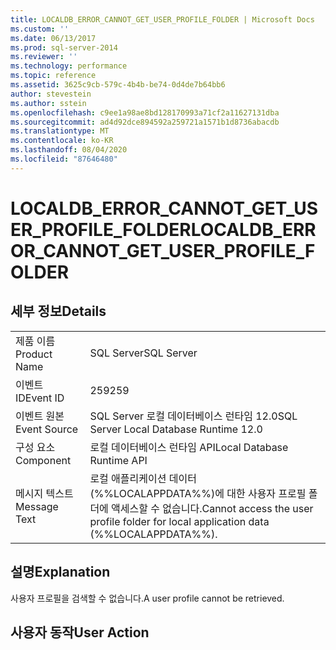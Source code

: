 ```yaml
---
title: LOCALDB_ERROR_CANNOT_GET_USER_PROFILE_FOLDER | Microsoft Docs
ms.custom: ''
ms.date: 06/13/2017
ms.prod: sql-server-2014
ms.reviewer: ''
ms.technology: performance
ms.topic: reference
ms.assetid: 3625c9cb-579c-4b4b-be74-0d4de7b64bb6
author: stevestein
ms.author: sstein
ms.openlocfilehash: c9ee1a98ae8bd128170993a71cf2a11627131dba
ms.sourcegitcommit: ad4d92dce894592a259721a1571b1d8736abacdb
ms.translationtype: MT
ms.contentlocale: ko-KR
ms.lasthandoff: 08/04/2020
ms.locfileid: "87646480"
---
```

# <a name="localdb_error_cannot_get_user_profile_folder"></a><span data-ttu-id="0f712-102">LOCALDB_ERROR_CANNOT_GET_USER_PROFILE_FOLDER</span><span class="sxs-lookup"><span data-stu-id="0f712-102">LOCALDB_ERROR_CANNOT_GET_USER_PROFILE_FOLDER</span></span>
    
## <a name="details"></a><span data-ttu-id="0f712-103">세부 정보</span><span class="sxs-lookup"><span data-stu-id="0f712-103">Details</span></span>  
  
|||  
|-|-|  
|<span data-ttu-id="0f712-104">제품 이름</span><span class="sxs-lookup"><span data-stu-id="0f712-104">Product Name</span></span>|<span data-ttu-id="0f712-105">SQL Server</span><span class="sxs-lookup"><span data-stu-id="0f712-105">SQL Server</span></span>|  
|<span data-ttu-id="0f712-106">이벤트 ID</span><span class="sxs-lookup"><span data-stu-id="0f712-106">Event ID</span></span>|<span data-ttu-id="0f712-107">259</span><span class="sxs-lookup"><span data-stu-id="0f712-107">259</span></span>|  
|<span data-ttu-id="0f712-108">이벤트 원본</span><span class="sxs-lookup"><span data-stu-id="0f712-108">Event Source</span></span>|<span data-ttu-id="0f712-109">SQL Server 로컬 데이터베이스 런타임 12.0</span><span class="sxs-lookup"><span data-stu-id="0f712-109">SQL Server Local Database Runtime 12.0</span></span>|  
|<span data-ttu-id="0f712-110">구성 요소</span><span class="sxs-lookup"><span data-stu-id="0f712-110">Component</span></span>|<span data-ttu-id="0f712-111">로컬 데이터베이스 런타임 API</span><span class="sxs-lookup"><span data-stu-id="0f712-111">Local Database Runtime API</span></span>|  
|<span data-ttu-id="0f712-112">메시지 텍스트</span><span class="sxs-lookup"><span data-stu-id="0f712-112">Message Text</span></span>|<span data-ttu-id="0f712-113">로컬 애플리케이션 데이터(%%LOCALAPPDATA%%)에 대한 사용자 프로필 폴더에 액세스할 수 없습니다.</span><span class="sxs-lookup"><span data-stu-id="0f712-113">Cannot access the user profile folder for local application data (%%LOCALAPPDATA%%).</span></span>|  
  
## <a name="explanation"></a><span data-ttu-id="0f712-114">설명</span><span class="sxs-lookup"><span data-stu-id="0f712-114">Explanation</span></span>  
 <span data-ttu-id="0f712-115">사용자 프로필을 검색할 수 없습니다.</span><span class="sxs-lookup"><span data-stu-id="0f712-115">A user profile cannot be retrieved.</span></span>  
  
## <a name="user-action"></a><span data-ttu-id="0f712-116">사용자 동작</span><span class="sxs-lookup"><span data-stu-id="0f712-116">User Action</span></span>  
  

